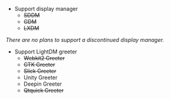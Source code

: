 - Support display manager
  - ~~SDDM~~
  - ~~GDM~~
  - ~~LXDM~~

*There are no plans to support a discontinued display manager.*

- Support LightDM greeter
  - ~~Webkit2 Greeter~~
  - ~~GTK Greeter~~
  - ~~Slick Greeter~~
  - Unity Greeter
  - Deepin Greeter
  - ~~Qtquick Greeter~~